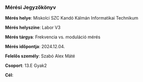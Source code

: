 ### Mérési Jegyzőkönyv

**Mérés helye**: Miskolci SZC Kandó Kálmán Informatikai Technikum 

**Mérés helyszíne**: Labor V3

**Mérés tárgya**: Frekvencia vs. moduláció mérés

**Mérés időpontja**: 2024.12.04.

**Felelős személy**: Szabó Alex Máté

**Csoport**: 13.E Gyak2

**Cél**:

